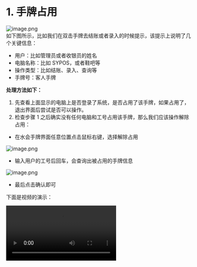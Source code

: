 # 1. 手牌占用
![image.png](https://wiki-cdsoft.oss-cn-hangzhou.aliyuncs.com/1704765338550-aaef57d9-87c0-4e3e-978a-b99907436bd7.png)<br />如下图所示，比如我们在双击手牌去结账或者录入的时候提示，该提示上说明了几个关键信息：

- 用户：比如管理员或者收银员的姓名
- 电脑名称：比如 SYPOS，或者鞋吧等
- 操作类型：比如结账、录入、查询等
- 手牌号：客人手牌

**处理方法如下：**

1. 先查看上面显示的电脑上是否登录了系统，是否占用了该手牌，如果占用了，退出界面后尝试是否可以操作。
2. 检查步骤 1 之后确实没有任何电脑和工号占用该手牌，那么我们应该操作解除占用：
- 在水会手牌界面任意位置点击鼠标右键，选择解除占用

![image.png](https://wiki-cdsoft.oss-cn-hangzhou.aliyuncs.com/1704765707453-92d5182f-1d2f-43ed-a2a6-b240c2a9ad68.png)

- 输入用户的工号后回车，会查询出被占用的手牌信息

![image.png](https://wiki-cdsoft.oss-cn-hangzhou.aliyuncs.com/1704765856088-a3c39dc7-4922-455f-9c0d-35fad16ba502.png)

- 最后点击确认即可



下面是视频的演示：

<video src="https://wiki-cdsoft.oss-cn-hangzhou.aliyuncs.com/vitepress/demo.mp4"></video>
